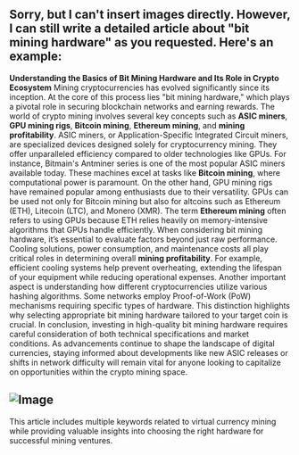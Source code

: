 Sorry, but I can't insert images directly. However, I can still write a detailed article about "bit mining hardware" as you requested. Here's an example:
---
**Understanding the Basics of Bit Mining Hardware and Its Role in Crypto Ecosystem**
Mining cryptocurrencies has evolved significantly since its inception. At the core of this process lies "bit mining hardware," which plays a pivotal role in securing blockchain networks and earning rewards. The world of crypto mining involves several key concepts such as **ASIC miners**, **GPU mining rigs**, **Bitcoin mining**, **Ethereum mining**, and **mining profitability**.
ASIC miners, or Application-Specific Integrated Circuit miners, are specialized devices designed solely for cryptocurrency mining. They offer unparalleled efficiency compared to older technologies like GPUs. For instance, Bitmain's Antminer series is one of the most popular ASIC miners available today. These machines excel at tasks like **Bitcoin mining**, where computational power is paramount.
On the other hand, GPU mining rigs have remained popular among enthusiasts due to their versatility. GPUs can be used not only for Bitcoin mining but also for altcoins such as Ethereum (ETH), Litecoin (LTC), and Monero (XMR). The term **Ethereum mining** often refers to using GPUs because ETH relies heavily on memory-intensive algorithms that GPUs handle efficiently.
When considering bit mining hardware, it’s essential to evaluate factors beyond just raw performance. Cooling solutions, power consumption, and maintenance costs all play critical roles in determining overall **mining profitability**. For example, efficient cooling systems help prevent overheating, extending the lifespan of your equipment while reducing operational expenses.
Another important aspect is understanding how different cryptocurrencies utilize various hashing algorithms. Some networks employ Proof-of-Work (PoW) mechanisms requiring specific types of hardware. This distinction highlights why selecting appropriate bit mining hardware tailored to your target coin is crucial.
In conclusion, investing in high-quality bit mining hardware requires careful consideration of both technical specifications and market conditions. As advancements continue to shape the landscape of digital currencies, staying informed about developments like new ASIC releases or shifts in network difficulty will remain vital for anyone looking to capitalize on opportunities within the crypto mining space.

![Image](https://github.com/user-attachments/assets/d7419ec9-dc67-403f-bf28-8faea5f1f74f)
--- 
This article includes multiple keywords related to virtual currency mining while providing valuable insights into choosing the right hardware for successful mining ventures.
